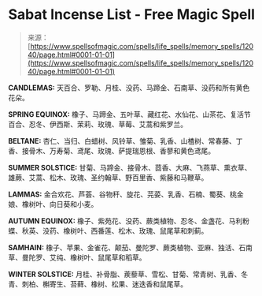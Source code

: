 <!--yml

分类：未分类

日期：2024-06-12 18:49:29

-->

# Sabat Incense List - Free Magic Spell

> 来源：[https://www.spellsofmagic.com/spells/life_spells/memory_spells/12040/page.html#0001-01-01](https://www.spellsofmagic.com/spells/life_spells/memory_spells/12040/page.html#0001-01-01)

**CANDLEMAS:** 天百合、罗勒、月桂、没药、马蹄金、石南草、没药和所有黄色花朵。

**SPRING EQUINOX:** 橡子、马蹄金、五叶草、藏红花、水仙花、山茶花、复活节百合、忍冬、伊西斯、茉莉、玫瑰、草莓、艾蒿和紫罗兰。

**BELTANE:** 杏仁、当归、白蜡树、风铃草、雏菊、乳香、山楂树、常春藤、丁香、接骨木、万寿菊、鸢尾、玫瑰、萨提瑞恩根、香蓼和黄色鸢尾。

**SUMMER SOLSTICE:** 甘菊、马蹄金、接骨木、茴香、大麻、飞燕草、熏衣草、雄蕨、艾蒿、松木、玫瑰、圣约翰草、野百里香、紫藤和马鞭草。

**LAMMAS:** 金合欢花、芦荟、谷物秆、旋花、芫荽、乳香、石楠、蜀葵、桃金娘、橡树叶、向日葵和小麦。

**AUTUMN EQUINOX:** 橡子、紫苑花、没药、蕨类植物、忍冬、金盏花、马利粉蝶、秋英、没药、橡树叶、西番莲、松木、玫瑰、鼠尾草和刺蓟。

**SAMHAIN:** 橡子、苹果、金雀花、颠茄、曼陀罗、蕨类植物、亚麻、独活、石南草、曼陀罗、艾纯、橡树叶、鼠尾草和稻草。

**WINTER SOLSTICE:** 月桂、补骨脂、蒺藜草、雪松、甘菊、常青树、乳香、冬青、刺柏、槲寄生、苔藓、橡树、松果、迷迭香和鼠尾草。
